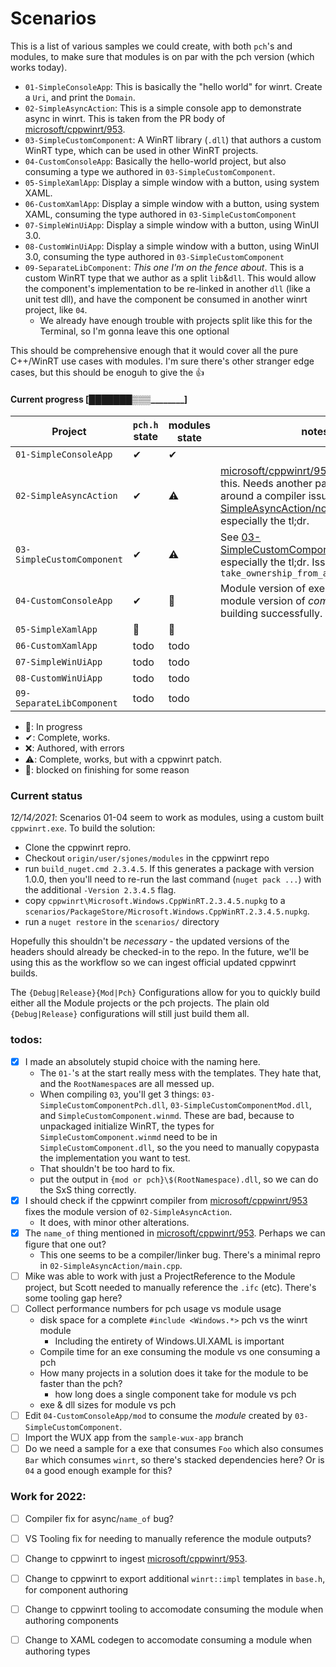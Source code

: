 # Scenarios


This is a list of various samples we could create, with both `pch`'s and modules, to make sure that modules is on par with the pch version (which works today). 


* `01-SimpleConsoleApp`: This is basically the "hello world" for winrt. Create a `Uri`, and print the `Domain`.
* `02-SimpleAsyncAction`: This is a simple console app to demonstrate async in winrt. This is taken from the PR body of [microsoft/cppwinrt/953].
* `03-SimpleCustomComponent`: A WinRT library (`.dll`) that authors a custom WinRT type, which can be used in other WinRT projects.
* `04-CustomConsoleApp`: Basically the hello-world project, but also consuming a type we authored in `03-SimpleCustomComponent`.
* `05-SimpleXamlApp`: Display a simple window with a button, using system XAML.
* `06-CustomXamlApp`: Display a simple window with a button, using system XAML, consuming the type authored in `03-SimpleCustomComponent`
* `07-SimpleWinUiApp`: Display a simple window with a button, using WinUI 3.0.
* `08-CustomWinUiApp`: Display a simple window with a button, using WinUI 3.0, consuming the type authored in `03-SimpleCustomComponent`
* `09-SeparateLibComponent`: _This one I'm on the fence about_. This is a custom WinRT type that we author as a split `lib`&`dll`. This would allow the component's implementation to be re-linked in another `dll` (like a unit test dll), and have the component be consumed in another winrt project, like `04`.
  - We already have enough trouble with projects split like this for the Terminal, so I'm gonna leave this one optional

This should be comprehensive enough that it would cover all the pure C++/WinRT use cases with modules. I'm sure there's other stranger edge cases, but this should be enoguh to give the 👍


#### Current progress [███████▒▒▒________]

Project                    | `pch.h` state | modules state | notes
---------------------------|---------------|---------------|---------------
`01-SimpleConsoleApp`      | ✔ | ✔ |
`02-SimpleAsyncAction`     | ✔ | ⚠️ | [microsoft/cppwinrt/953] nearly fixed this. Needs another patch to work around a compiler issue. See also [02-SimpleAsyncAction/notes.md](./02-SimpleAsyncAction/notes.md), especially the tl;dr.
`03-SimpleCustomComponent` | ✔ | ⚠️ | See [03-SimpleCustomComponent/README.md](./03-SimpleCustomComponent/README.md), especially the tl;dr. Issue with `take_ownership_from_abi`
`04-CustomConsoleApp`      | ✔ | 📝 | Module version of exe blocked on module version of _component_ (03) building successfully.
`05-SimpleXamlApp`         | 📝 | 📝 |
`06-CustomXamlApp`         | todo | todo |
`07-SimpleWinUiApp`        | todo | todo |
`08-CustomWinUiApp`        | todo | todo |
`09-SeparateLibComponent`  | todo | todo |

* 📝: In progress
* ✔: Complete, works.
* ❌: Authored, with errors
* ⚠️: Complete, works, but with a cppwinrt patch.
* 🛑: blocked on finishing for some reason

### Current status

_12/14/2021_: Scenarios 01-04 seem to work as modules, using a custom built `cppwinrt.exe`. To build the solution:
* Clone the cppwinrt repro.
* Checkout `origin/user/sjones/modules` in the cppwinrt repo
* run `build_nuget.cmd 2.3.4.5`. If this generates a package with version 1.0.0, then you'll need to re-run the last command (`nuget pack ...`) with the additional `-Version 2.3.4.5` flag.
* copy `cppwinrt\Microsoft.Windows.CppWinRT.2.3.4.5.nupkg` to a `scenarios/PackageStore/Microsoft.Windows.CppWinRT.2.3.4.5.nupkg`.
* run a `nuget restore` in the `scenarios/` directory

Hopefully this shouldn't be _necessary_ - the updated versions of the headers should already be checked-in to the repo. In the future, we'll be using this as the workflow so we can ingest official updated cppwinrt builds.

The `{Debug|Release}{Mod|Pch}` Configurations allow for you to quickly build either all the Module projects or the pch projects. The plain old `{Debug|Release}` configurations will still just build them all.

### todos:

* [x] I made an absolutely stupid choice with the naming here.
  - The `01-`'s at the start really mess with the templates. They hate that, and the `RootNamespace`s are all messed up.
  -  When compiling `03`, you'll get 3 things: `03-SimpleCustomComponentPch.dll`, `03-SimpleCustomComponentMod.dll`, and `SimpleCustomComponent.winmd`. These are bad, because to unpackaged initialize WinRT, the types for `SimpleCustomComponent.winmd` need to be in `SimpleCustomComponent.dll`, so the you need to manually copypasta the implementation you want to test.
  - That shouldn't be too hard to fix.
  - put the output in `{mod or pch}\$(RootNamespace).dll`, so we can do the SxS thing correctly.
* [x] I should check if the cppwinrt compiler from [microsoft/cppwinrt/953] fixes the module version of `02-SimpleAsyncAction`.
  - It does, with minor other alterations.
* [x] The `name_of` thing mentioned in [microsoft/cppwinrt/953]. Perhaps we can figure that one out?
  - This one seems to be a compiler/linker bug. There's a minimal repro in `02-SimpleAsyncAction/main.cpp`.
* [ ] Mike was able to work with just a ProjectReference to the Module project, but Scott needed to manually reference the `.ifc` (etc). There's some tooling gap here?
* [ ] Collect performance numbers for pch usage vs module usage
  - disk space for a complete `#include <Windows.*>` pch vs the winrt module
    - Including the entirety of Windows.UI.XAML is important
  - Compile time for an exe consuming the module vs one consuming a pch
  - How many projects in a solution does it take for the module to be faster than the pch?
    - how long does a single component take for module vs pch
  - exe & dll sizes for module vs pch
* [ ] Edit `04-CustomConsoleApp/mod` to consume the _module_ created by `03-SimpleCustomComponent`.
* [ ] Import the WUX app from the `sample-wux-app` branch
* [ ] Do we need a sample for a exe that consumes `Foo` which also consumes `Bar` which consumes `winrt`, so there's stacked dependencies here? Or is `04` a good enough example for this?

### Work for 2022:

* [ ] Compiler fix for async/`name_of` bug?
* [ ] VS Tooling fix for needing to manually reference the module outputs?
* [ ] Change to cppwinrt to ingest [microsoft/cppwinrt/953].
* [ ] Change to cppwinrt to export additional `winrt::impl` templates in `base.h`, for component authoring
* [ ] Change to cppwinrt tooling to accomodate consuming the module when authoring components
* [ ] Change to XAML codegen to accomodate consuming a module when authoring types







[microsoft/cppwinrt/953]: https://github.com/microsoft/cppwinrt/pull/953
